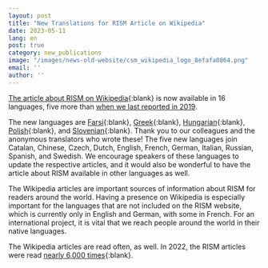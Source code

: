 ```yaml
---
layout: post
title: "New Translations for RISM Article on Wikipedia"
date: 2023-05-11
lang: en
post: true
category: new_publications
image: "/images/news-old-website/csm_wikipedia_logo_8efafa0864.png"
email: ''
author: ''
---
```


[The article about RISM on Wikipedia](https://en.wikipedia.org/wiki/R%C3%A9pertoire_International_des_Sources_Musicales){:blank} is now available in 16 languages, five more than [when we last reported in 2019](/new_publications/2019/10/10/risms-wikipedia-articles-now-updated.html).  

The new languages are [Farsi](https://fa.wikipedia.org/wiki/%D9%81%D9%87%D8%B1%D8%B3%D8%AA_%D8%A8%DB%8C%D9%86%E2%80%8C%D8%A7%D9%84%D9%85%D9%84%D9%84%DB%8C_%D9%85%D9%86%D8%A7%D8%A8%D8%B9_%D9%85%D9%88%D8%B3%DB%8C%D9%82%DB%8C){:blank}, [Greek](https://el.wikipedia.org/wiki/%CE%94%CE%B9%CE%B5%CE%B8%CE%BD%CE%AD%CF%82_%CE%95%CF%85%CF%81%CE%B5%CF%84%CE%AE%CF%81%CE%B9%CE%BF_%CE%9C%CE%BF%CF%85%CF%83%CE%B9%CE%BA%CF%8E%CE%BD_%CE%A0%CE%B7%CE%B3%CF%8E%CE%BD){:blank}, [Hungarian](https://hu.wikipedia.org/wiki/R%C3%A9pertoire_International_des_Sources_Musicales){:blank}, [Polish](https://pl.wikipedia.org/wiki/R%C3%A9pertoire_International_des_Sources_Musicales){:blank}, and [Slovenian](https://sl.wikipedia.org/wiki/R%C3%A9pertoire_International_des_Sources_Musicales){:blank}. Thank you to our colleagues and the anonymous translators who wrote these! The five new languages join Catalan, Chinese, Czech, Dutch, English, French, German, Italian, Russian, Spanish, and Swedish. We encourage speakers of these languages to update the respective articles, and it would also be wonderful to have the article about RISM available in other languages as well.  

The Wikipedia articles are important sources of information about RISM for readers around the world. Having a presence on Wikipedia is especially important for the languages that are not included on the RISM website, which is currently only in English and German, with some in French. For an international project, it is vital that we reach people around the world in their native languages.  

The Wikipedia articles are read often, as well. In 2022, the RISM articles were read [nearly 6,000 times](https://pageviews.wmcloud.org/langviews/?project=en.wikipedia.org&platform=all-access&agent=user&start=2022-05-10&end=2023-05-10&sort=views&direction=1&view=list&page=R%C3%A9pertoire%20International%20des%20Sources%20Musicales){:blank}. 
